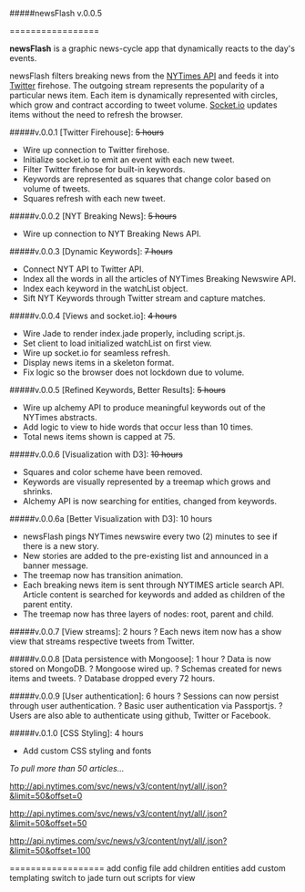 #####newsFlash v.0.0.5

=================

**newsFlash** is a graphic news-cycle app that dynamically reacts to the day's events.

newsFlash filters breaking news from the [NYTimes API](http://nyti.ms/PkaWYK) and feeds it into [Twitter](https://dev.twitter.com/) firehose. The outgoing stream represents the popularity of a particular news item. Each item is dynamically represented with circles, which grow and contract according to tweet volume. [Socket.io](http://socket.io/) updates items without the need to refresh the browser.

#####v.0.0.1      [Twitter Firehouse]:                  ~~5 hours~~
+ Wire up connection to Twitter firehose.
+ Initialize socket.io to emit an event with each new tweet.
+ Filter Twitter firehose for built-in keywords.
+ Keywords are represented as squares that change color based on volume of tweets.
+ Squares refresh with each new tweet.

#####v.0.0.2      [NYT Breaking News]:                  ~~5 hours~~
+ Wire up connection to NYT Breaking News API.

#####v.0.0.3      [Dynamic Keywords]:                   ~~7 hours~~
+ Connect NYT API to Twitter API.
+ Index all the words in all the articles of NYTimes Breaking Newswire API.
+ Index each keyword in the watchList object.
+ Sift NYT Keywords through Twitter stream and capture matches.

#####v.0.0.4      [Views and socket.io]:                ~~4 hours~~
+ Wire Jade to render index.jade properly, including script.js.
+ Set client to load initialized watchList on first view.
+ Wire up socket.io for seamless refresh.
+ Display news items in a skeleton format.
+ Fix logic so the browser does not lockdown due to volume.

#####v.0.0.5      [Refined Keywords, Better Results]:   ~~5 hours~~
+ Wire up alchemy API to produce meaningful keywords out of the NYTimes abstracts.
+ Add logic to view to hide words that occur less than 10 times.
+ Total news items shown is capped at 75.

#####v.0.0.6      [Visualization with D3]:            ~~10 hours~~
+ Squares and color scheme have been removed.
+ Keywords are visually represented by a treemap which grows and shrinks.
+ Alchemy API is now searching for entities, changed from keywords.

#####v.0.0.6a      [Better Visualization with D3]:            10 hours
+ newsFlash pings NYTimes newswire every two (2) minutes to see if there is a new story.
+ New stories are added to the pre-existing list and announced in a banner message.
+ The treemap now has transition animation.
+ Each breaking news item is sent through NYTIMES article search API. Article content is searched for keywords and added as children of the parent entity.
+ The treemap now has three layers of nodes: root, parent and child.

#####v.0.0.7      [View streams]:                     2 hours
? Each news item now has a show view that streams respective tweets from Twitter.

#####v.0.0.8      [Data persistence with Mongoose]:   1 hour
? Data is now stored on MongoDB.
? Mongoose wired up.
? Schemas created for news items and tweets.
? Database dropped every 72 hours.

#####v.0.0.9      [User authentication]:              6 hours
? Sessions can now persist through user authentication.
? Basic user authentication via Passportjs.
? Users are also able to authenticate using github, Twitter or Facebook.

#####v.0.1.0      [CSS Styling]:                      4 hours
+ Add custom CSS styling and fonts



*To pull more than 50 articles...*

http://api.nytimes.com/svc/news/v3/content/nyt/all/.json?&limit=50&offset=0

http://api.nytimes.com/svc/news/v3/content/nyt/all/.json?&limit=50&offset=50

http://api.nytimes.com/svc/news/v3/content/nyt/all/.json?&limit=50&offset=100


==================
add config file
add children entities
add custom templating
switch to jade
turn out scripts for view